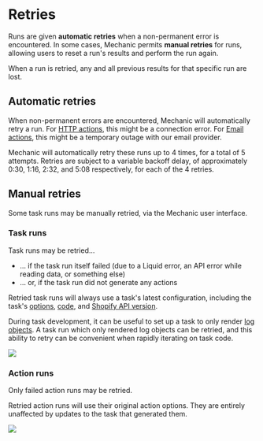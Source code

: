 # Retries

Runs are given **automatic retries** when a non-permanent error is encountered. In some cases, Mechanic permits **manual retries** for runs, allowing users to reset a run's results and perform the run again.

When a run is retried, any and all previous results for that specific run are lost.

## Automatic retries

When non-permanent errors are encountered, Mechanic will automatically retry a run. For [HTTP actions](../actions/http.md), this might be a connection error. For [Email actions](../actions/email.md), this might be a temporary outage with our email provider.

Mechanic will automatically retry these runs up to 4 times, for a total of 5 attempts. Retries are subject to a variable backoff delay, of approximately 0:30, 1:16, 2:32, and 5:08 respectively, for each of the 4 retries.

## Manual retries

Some task runs may be manually retried, via the Mechanic user interface.

### Task runs

Task runs may be retried...

* ... if the task run itself failed \(due to a Liquid error, an API error while reading data, or something else\)
* ... or, if the task run did not generate any actions

Retried task runs will always use a task's latest configuration, including the task's [options](../tasks/options/), [code](../tasks/code/), and [Shopify API version](../tasks/shopify-api-version.md).

During task development, it can be useful to set up a task to only render [log objects](../tasks/code/log-objects.md). A task run which only rendered log objects can be retried, and this ability to retry can be convenient when rapidly iterating on task code.

![](https://d33v4339jhl8k0.cloudfront.net/docs/assets/5ddd799f2c7d3a7e9ae472fc/images/5e1ae1f004286364bc93c3b2/5e1ae18594370.png)

### Action runs

Only failed action runs may be retried.

Retried action runs will use their original action options. They are entirely unaffected by updates to the task that generated them.

![](https://d33v4339jhl8k0.cloudfront.net/docs/assets/5ddd799f2c7d3a7e9ae472fc/images/5e1ae1f02c7d3a7e9ae61302/5e1ae185f0144.png)

